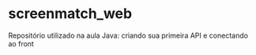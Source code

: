 # screenmatch_web
Repositório utilizado na aula Java: criando sua primeira API e conectando ao front
